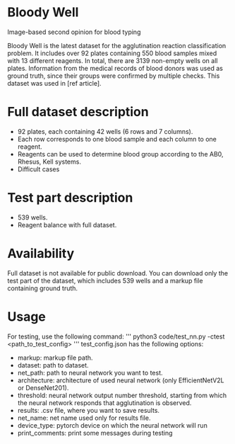# Bloody Well
Image-based second opinion for blood typing

Bloody Well is the latest dataset for the agglutination reaction classification problem. It includes over 92 plates containing 550 blood samples mixed with 13 different reagents. In total, there are 3139 non-empty wells on all plates. Information from the medical records of blood donors was used as ground truth, since their groups were confirmed by multiple checks. This dataset was used in [ref article].

# Full dataset description
* 92 plates, each containing 42 wells (6 rows and 7 columns).
* Each row corresponds to one blood sample and each column to one reagent.
* Reagents can be used to determine blood group according to the AB0, Rhesus, Kell systems.
* Difficult cases
# Test part description
* 539 wells.
* Reagent balance with full dataset.

# Availability

Full dataset is not available for public download. You can download only the test part of the dataset, which includes 539 wells and a markup file containing ground truth.

# Usage
For testing, use the following command:
'''
python3 code/test_nn.py -ctest <path_to_test_config>
'''
test_config.json has the following options:
* markup: markup file path.
* dataset: path to dataset.
* net_path: path to neural network you want to test.
* architecture: architecture of used neural network (only EfficientNetV2L or DenseNet201).
* threshold: neural network output number threshold, starting from which the neural network responds that agglutination is observed.
* results: .csv file, where you want to save results.
* net_name: net name used only for results file.
* device_type: pytorch device on which the neural network will run
* print_comments: print some messages during testing
